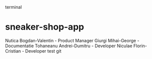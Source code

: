 terminal

# sneaker-shop-app

Nutica Bogdan-Valentin - Product Manager
Giurgi Mihai-George - Documentatie
Tohaneanu Andrei-Dumitru - Developer
Niculae Florin-Cristian - Developer
test git 
